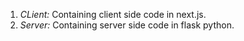 1. *CLient:*
   Containing client side code in next.js.
2.  *Server:*
   Containing server side code in flask python.
